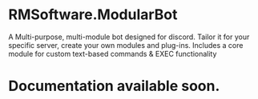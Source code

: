 # RMSoftware.ModularBot
A Multi-purpose, multi-module bot designed for discord. Tailor it for your specific server, create your own modules and plug-ins. Includes a core module for custom text-based commands &amp; EXEC functionality

# Documentation available soon.
